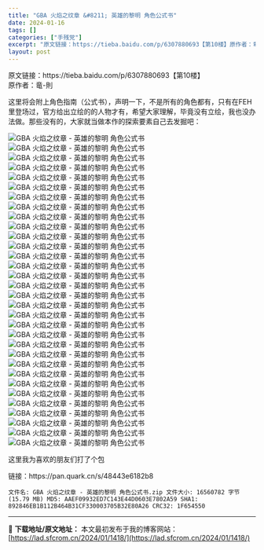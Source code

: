 ```yaml
---
title: "GBA 火焰之纹章 &#8211; 英雄的黎明 角色公式书"
date: 2024-01-16
tags: []
categories: ["手残党"]
excerpt: "原文链接：https://tieba.baidu.com/p/6307880693【第10楼】原作者：竜-則这里将会附上角色指南（公式书），声明一下，不是所有的角色都有，只有在FEH里登场过，官方给出立绘的的人物才有，希望大家理解，毕竟没有立绘，我也没办法做。那些没有的，大家就当做本作的探索要素自己&hellip;"
layout: post
---
```


 <p>原文链接：https://tieba.baidu.com/p/6307880693【第10楼】<br>原作者：竜-則</p><p>这里将会附上角色指南（公式书），声明一下，不是所有的角色都有，只有在FEH里登场过，官方给出立绘的的人物才有，希望大家理解，毕竟没有立绘，我也没办法做。那些没有的，大家就当做本作的探索要素自己去发掘吧：</p><p><img src="https://lad.sfcrom.cn/wp-content/uploads/2024/01/20240115_65a4cd6ad9770.jpg" title="GBA 火焰之纹章 - 英雄的黎明 角色公式书" alt="GBA 火焰之纹章 - 英雄的黎明 角色公式书"><br><img src="https://lad.sfcrom.cn/wp-content/uploads/2024/01/20240115_65a4cd6c0cb6a.jpg" title="GBA 火焰之纹章 - 英雄的黎明 角色公式书" alt="GBA 火焰之纹章 - 英雄的黎明 角色公式书"><br><img src="https://lad.sfcrom.cn/wp-content/uploads/2024/01/20240115_65a4cd6d24919.jpg" title="GBA 火焰之纹章 - 英雄的黎明 角色公式书" alt="GBA 火焰之纹章 - 英雄的黎明 角色公式书"><br><img src="https://lad.sfcrom.cn/wp-content/uploads/2024/01/20240115_65a4cd6e48807.jpg" title="GBA 火焰之纹章 - 英雄的黎明 角色公式书" alt="GBA 火焰之纹章 - 英雄的黎明 角色公式书"><br><img src="https://lad.sfcrom.cn/wp-content/uploads/2024/01/20240115_65a4cd6f09ed0.jpg" title="GBA 火焰之纹章 - 英雄的黎明 角色公式书" alt="GBA 火焰之纹章 - 英雄的黎明 角色公式书"><br><img src="https://lad.sfcrom.cn/wp-content/uploads/2024/01/20240115_65a4cd7019ce2.jpg" title="GBA 火焰之纹章 - 英雄的黎明 角色公式书" alt="GBA 火焰之纹章 - 英雄的黎明 角色公式书"><br><img src="https://lad.sfcrom.cn/wp-content/uploads/2024/01/20240115_65a4cd717c2d4.jpg" title="GBA 火焰之纹章 - 英雄的黎明 角色公式书" alt="GBA 火焰之纹章 - 英雄的黎明 角色公式书"><br><img src="https://lad.sfcrom.cn/wp-content/uploads/2024/01/20240115_65a4cd72544b4.jpg" title="GBA 火焰之纹章 - 英雄的黎明 角色公式书" alt="GBA 火焰之纹章 - 英雄的黎明 角色公式书"><br><img src="https://lad.sfcrom.cn/wp-content/uploads/2024/01/20240115_65a4cd735591f.jpg" title="GBA 火焰之纹章 - 英雄的黎明 角色公式书" alt="GBA 火焰之纹章 - 英雄的黎明 角色公式书"><br><img src="https://lad.sfcrom.cn/wp-content/uploads/2024/01/20240115_65a4cd746bc2a.jpg" title="GBA 火焰之纹章 - 英雄的黎明 角色公式书" alt="GBA 火焰之纹章 - 英雄的黎明 角色公式书"><br><img src="https://lad.sfcrom.cn/wp-content/uploads/2024/01/20240115_65a4cd7567f44.jpg" title="GBA 火焰之纹章 - 英雄的黎明 角色公式书" alt="GBA 火焰之纹章 - 英雄的黎明 角色公式书"><br><img src="https://lad.sfcrom.cn/wp-content/uploads/2024/01/20240115_65a4cd76bd693.jpg" title="GBA 火焰之纹章 - 英雄的黎明 角色公式书" alt="GBA 火焰之纹章 - 英雄的黎明 角色公式书"><br><img src="https://lad.sfcrom.cn/wp-content/uploads/2024/01/20240115_65a4cd78688f8.jpg" title="GBA 火焰之纹章 - 英雄的黎明 角色公式书" alt="GBA 火焰之纹章 - 英雄的黎明 角色公式书"><br><img src="https://lad.sfcrom.cn/wp-content/uploads/2024/01/20240115_65a4cd7976c55.jpg" title="GBA 火焰之纹章 - 英雄的黎明 角色公式书" alt="GBA 火焰之纹章 - 英雄的黎明 角色公式书"><br><img src="https://lad.sfcrom.cn/wp-content/uploads/2024/01/20240115_65a4cd7a73c75.jpg" title="GBA 火焰之纹章 - 英雄的黎明 角色公式书" alt="GBA 火焰之纹章 - 英雄的黎明 角色公式书"><br><img src="https://lad.sfcrom.cn/wp-content/uploads/2024/01/20240115_65a4cd7b987fa.jpg" title="GBA 火焰之纹章 - 英雄的黎明 角色公式书" alt="GBA 火焰之纹章 - 英雄的黎明 角色公式书"><br><img src="https://lad.sfcrom.cn/wp-content/uploads/2024/01/20240115_65a4cd7c533c4.jpg" title="GBA 火焰之纹章 - 英雄的黎明 角色公式书" alt="GBA 火焰之纹章 - 英雄的黎明 角色公式书"><br><img src="https://lad.sfcrom.cn/wp-content/uploads/2024/01/20240115_65a4cd7d49b4e.jpg" title="GBA 火焰之纹章 - 英雄的黎明 角色公式书" alt="GBA 火焰之纹章 - 英雄的黎明 角色公式书"><br><img src="https://lad.sfcrom.cn/wp-content/uploads/2024/01/20240115_65a4cd7e1e5d3.jpg" title="GBA 火焰之纹章 - 英雄的黎明 角色公式书" alt="GBA 火焰之纹章 - 英雄的黎明 角色公式书"><br><img src="https://lad.sfcrom.cn/wp-content/uploads/2024/01/20240115_65a4cd7f2a517.jpg" title="GBA 火焰之纹章 - 英雄的黎明 角色公式书" alt="GBA 火焰之纹章 - 英雄的黎明 角色公式书"><br><img src="https://lad.sfcrom.cn/wp-content/uploads/2024/01/20240115_65a4cd8054de8.jpg" title="GBA 火焰之纹章 - 英雄的黎明 角色公式书" alt="GBA 火焰之纹章 - 英雄的黎明 角色公式书"><br><img src="https://lad.sfcrom.cn/wp-content/uploads/2024/01/20240115_65a4cd81653e6.jpg" title="GBA 火焰之纹章 - 英雄的黎明 角色公式书" alt="GBA 火焰之纹章 - 英雄的黎明 角色公式书"><br><img src="https://lad.sfcrom.cn/wp-content/uploads/2024/01/20240115_65a4cd82708f4.jpg" title="GBA 火焰之纹章 - 英雄的黎明 角色公式书" alt="GBA 火焰之纹章 - 英雄的黎明 角色公式书"><br><img src="https://lad.sfcrom.cn/wp-content/uploads/2024/01/20240115_65a4cd83aed65.jpg" title="GBA 火焰之纹章 - 英雄的黎明 角色公式书" alt="GBA 火焰之纹章 - 英雄的黎明 角色公式书"><br><img src="https://lad.sfcrom.cn/wp-content/uploads/2024/01/20240115_65a4cd8473dc3.jpg" title="GBA 火焰之纹章 - 英雄的黎明 角色公式书" alt="GBA 火焰之纹章 - 英雄的黎明 角色公式书"><br><img src="https://lad.sfcrom.cn/wp-content/uploads/2024/01/20240115_65a4cd854a737.jpg" title="GBA 火焰之纹章 - 英雄的黎明 角色公式书" alt="GBA 火焰之纹章 - 英雄的黎明 角色公式书"><br><img src="https://lad.sfcrom.cn/wp-content/uploads/2024/01/20240115_65a4cd8610b3d.jpg" title="GBA 火焰之纹章 - 英雄的黎明 角色公式书" alt="GBA 火焰之纹章 - 英雄的黎明 角色公式书"><br><img src="https://lad.sfcrom.cn/wp-content/uploads/2024/01/20240115_65a4cd86b3693.jpg" title="GBA 火焰之纹章 - 英雄的黎明 角色公式书" alt="GBA 火焰之纹章 - 英雄的黎明 角色公式书"><br><img src="https://lad.sfcrom.cn/wp-content/uploads/2024/01/20240115_65a4cd87b16e9.jpg" title="GBA 火焰之纹章 - 英雄的黎明 角色公式书" alt="GBA 火焰之纹章 - 英雄的黎明 角色公式书"><br><img src="https://lad.sfcrom.cn/wp-content/uploads/2024/01/20240115_65a4cd88dfd95.jpg" title="GBA 火焰之纹章 - 英雄的黎明 角色公式书" alt="GBA 火焰之纹章 - 英雄的黎明 角色公式书"><br><img src="https://lad.sfcrom.cn/wp-content/uploads/2024/01/20240115_65a4cd89de1f2.jpg" title="GBA 火焰之纹章 - 英雄的黎明 角色公式书" alt="GBA 火焰之纹章 - 英雄的黎明 角色公式书"><br><img src="https://lad.sfcrom.cn/wp-content/uploads/2024/01/20240115_65a4cd8ad7a3b.jpg" title="GBA 火焰之纹章 - 英雄的黎明 角色公式书" alt="GBA 火焰之纹章 - 英雄的黎明 角色公式书"></p><p>这里我为喜欢的朋友们打了个包</p><p>链接：https://pan.quark.cn/s/48443e6182b8</p><pre><code>文件名: GBA 火焰之纹章 - 英雄的黎明 角色公式书.zip 文件大小: 16560782 字节 (15.79 MB) MD5: AAEF09932ED7C143E44D0603E7802A59 SHA1: 892846EB1B112B464B31CF330003705B32E80A26 CRC32: 1F654550  </code></pre> </div> 

---
📖 **下载地址/原文地址：** 本文最初发布于我的博客网站：[https://lad.sfcrom.cn/2024/01/1418/](https://lad.sfcrom.cn/2024/01/1418/)
